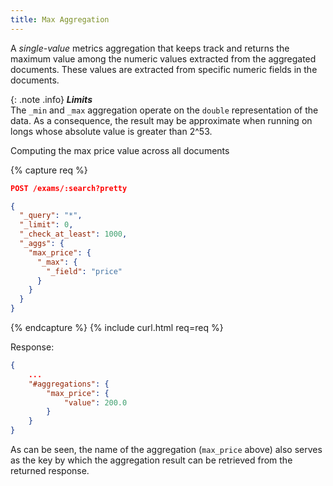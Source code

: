 ```yaml
---
title: Max Aggregation
---
```


A _single-value_ metrics aggregation that keeps track and returns the maximum
value among the numeric values extracted from the aggregated documents. These
values are extracted from specific numeric fields in the documents.

{: .note .info}
**_Limits_**<br>
The `_min` and `_max` aggregation operate on the `double` representation of the
data. As a consequence, the result may be approximate when running on longs
whose absolute value is greater than 2^53.

Computing the max price value across all documents

{% capture req %}

```json
POST /exams/:search?pretty

{
  "_query": "*",
  "_limit": 0,
  "_check_at_least": 1000,
  "_aggs": {
    "max_price": {
      "_max": {
        "_field": "price"
      }
    }
  }
}
```
{% endcapture %}
{% include curl.html req=req %}

Response:

```json
{
    ...
    "#aggregations": {
        "max_price": {
            "value": 200.0
        }
    }
}
```

As can be seen, the name of the aggregation (`max_price` above) also serves as
the key by which the aggregation result can be retrieved from the returned
response.
